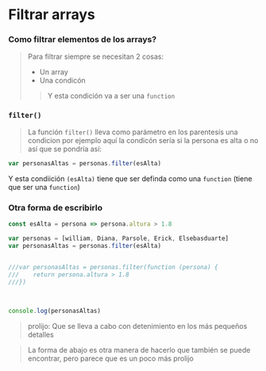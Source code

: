 # Filtrar arrays
### Como filtrar elementos de los arrays?

> Para filtrar siempre se necesitan 2 cosas: 
> * Un array
> * Una condicón 
>> Y esta condición va a ser una ```function```

### ```filter()```
> La función ```filter()``` lleva como parámetro en los parentesís una condicion por ejemplo aquí la condicón sería si la persona es alta o no así que se pondría así:

```js
var personasAltas = personas.filter(esAlta)
```

Y esta condiición ```(esAlta)``` tiene que ser definda como una ```function``` (tiene que ser una ```function```)

### Otra forma de escribirlo
```js
const esAlta = persona => persona.altura > 1.8

var personas = [william, Diana, Parsole, Erick, Elsebasduarte]
var personasAltas = personas.filter(esAlta)

  
///var personasAltas = personas.filter(function (persona) {
///    return persona.altura > 1.8
///})

  

console.log(personasAltas)
```

>prolijo: Que se lleva a cabo con detenimiento en los más pequeños detalles

> La forma de abajo es otra manera de hacerlo que también se puede encontrar, pero parece que es un poco más prolijo 